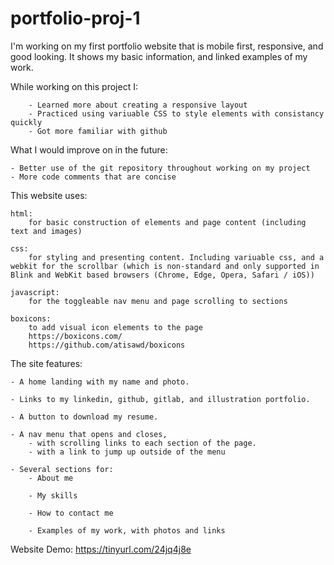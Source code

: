 # portfolio-proj-1
I'm working on my first portfolio website that is mobile first, responsive, and good looking. It shows my basic information, and linked examples of my work. 

While working on this project I:

        - Learned more about creating a responsive layout
        - Practiced using variuable CSS to style elements with consistancy quickly
        - Got more familiar with github

What I would improve on in the future:

    - Better use of the git repository throughout working on my project
    - More code comments that are concise 
        

This website uses:

    html:  
        for basic construction of elements and page content (including text and images)

    css:
        for styling and presenting content. Including variuable css, and a webkit for the scrollbar (which is non-standard and only supported in Blink and WebKit based browsers (Chrome, Edge, Opera, Safari / iOS)) 

    javascript:
        for the toggleable nav menu and page scrolling to sections

    boxicons:
        to add visual icon elements to the page
        https://boxicons.com/
        https://github.com/atisawd/boxicons

The site features:

    - A home landing with my name and photo.

    - Links to my linkedin, github, gitlab, and illustration portfolio.

    - A button to download my resume.

    - A nav menu that opens and closes, 
        - with scrolling links to each section of the page.
        - with a link to jump up outside of the menu

    - Several sections for:
        - About me
        
        - My skills

        - How to contact me

        - Examples of my work, with photos and links
    
  Website Demo:
    https://tinyurl.com/24jq4j8e


